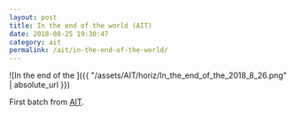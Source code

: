 ```yaml
---
layout: post
title: In the end of the world (AIT)
date: 2018-08-25 19:30:47
category: ait
permalink: /ait/in-the-end-of-the-world/ 
---
```


![In the end of the ]({{ "/assets/AIT/horiz/In_the_end_of_the_2018_8_26.png" | absolute_url }})

First batch from [AIT](https://github.com/jchwenger/AIT).
